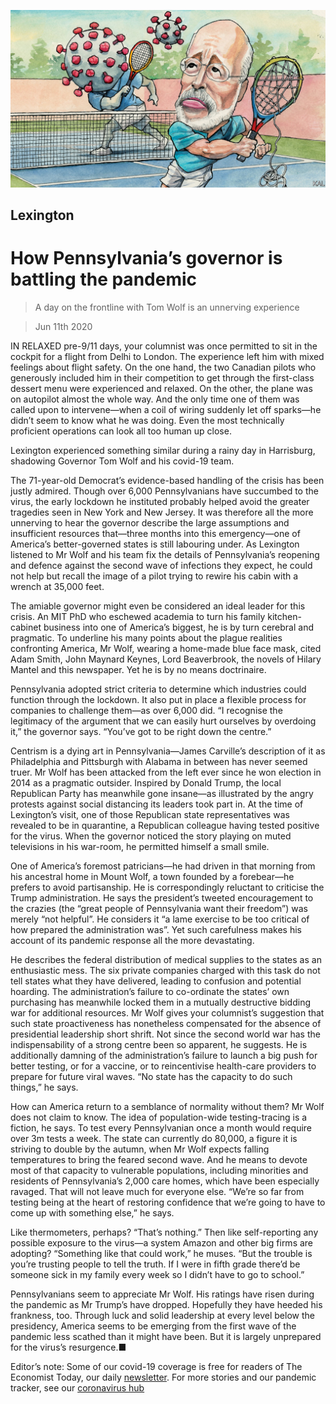 ![](./images/20200613_USD000_0.jpg)

## Lexington

# How Pennsylvania’s governor is battling the pandemic

> A day on the frontline with Tom Wolf is an unnerving experience

> Jun 11th 2020

IN RELAXED pre-9/11 days, your columnist was once permitted to sit in the cockpit for a flight from Delhi to London. The experience left him with mixed feelings about flight safety. On the one hand, the two Canadian pilots who generously included him in their competition to get through the first-class dessert menu were experienced and relaxed. On the other, the plane was on autopilot almost the whole way. And the only time one of them was called upon to intervene—when a coil of wiring suddenly let off sparks—he didn’t seem to know what he was doing. Even the most technically proficient operations can look all too human up close.

Lexington experienced something similar during a rainy day in Harrisburg, shadowing Governor Tom Wolf and his covid-19 team.

The 71-year-old Democrat’s evidence-based handling of the crisis has been justly admired. Though over 6,000 Pennsylvanians have succumbed to the virus, the early lockdown he instituted probably helped avoid the greater tragedies seen in New York and New Jersey. It was therefore all the more unnerving to hear the governor describe the large assumptions and insufficient resources that—three months into this emergency—one of America’s better-governed states is still labouring under. As Lexington listened to Mr Wolf and his team fix the details of Pennsylvania’s reopening and defence against the second wave of infections they expect, he could not help but recall the image of a pilot trying to rewire his cabin with a wrench at 35,000 feet.

The amiable governor might even be considered an ideal leader for this crisis. An MIT PhD who eschewed academia to turn his family kitchen-cabinet business into one of America’s biggest, he is by turn cerebral and pragmatic. To underline his many points about the plague realities confronting America, Mr Wolf, wearing a home-made blue face mask, cited Adam Smith, John Maynard Keynes, Lord Beaverbrook, the novels of Hilary Mantel and this newspaper. Yet he is by no means doctrinaire.

Pennsylvania adopted strict criteria to determine which industries could function through the lockdown. It also put in place a flexible process for companies to challenge them—as over 6,000 did. “I recognise the legitimacy of the argument that we can easily hurt ourselves by overdoing it,” the governor says. “You’ve got to be right down the centre.”

Centrism is a dying art in Pennsylvania—James Carville’s description of it as Philadelphia and Pittsburgh with Alabama in between has never seemed truer. Mr Wolf has been attacked from the left ever since he won election in 2014 as a pragmatic outsider. Inspired by Donald Trump, the local Republican Party has meanwhile gone insane—as illustrated by the angry protests against social distancing its leaders took part in. At the time of Lexington’s visit, one of those Republican state representatives was revealed to be in quarantine, a Republican colleague having tested positive for the virus. When the governor noticed the story playing on muted televisions in his war-room, he permitted himself a small smile.

One of America’s foremost patricians—he had driven in that morning from his ancestral home in Mount Wolf, a town founded by a forebear—he prefers to avoid partisanship. He is correspondingly reluctant to criticise the Trump administration. He says the president’s tweeted encouragement to the crazies (the “great people of Pennsylvania want their freedom”) was merely “not helpful”. He considers it “a lame exercise to be too critical of how prepared the administration was”. Yet such carefulness makes his account of its pandemic response all the more devastating.

He describes the federal distribution of medical supplies to the states as an enthusiastic mess. The six private companies charged with this task do not tell states what they have delivered, leading to confusion and potential hoarding. The administration’s failure to co-ordinate the states’ own purchasing has meanwhile locked them in a mutually destructive bidding war for additional resources. Mr Wolf gives your columnist’s suggestion that such state proactiveness has nonetheless compensated for the absence of presidential leadership short shrift. Not since the second world war has the indispensability of a strong centre been so apparent, he suggests. He is additionally damning of the administration’s failure to launch a big push for better testing, or for a vaccine, or to reincentivise health-care providers to prepare for future viral waves. “No state has the capacity to do such things,” he says.

How can America return to a semblance of normality without them? Mr Wolf does not claim to know. The idea of population-wide testing-tracing is a fiction, he says. To test every Pennsylvanian once a month would require over 3m tests a week. The state can currently do 80,000, a figure it is striving to double by the autumn, when Mr Wolf expects falling temperatures to bring the feared second wave. And he means to devote most of that capacity to vulnerable populations, including minorities and residents of Pennsylvania’s 2,000 care homes, which have been especially ravaged. That will not leave much for everyone else. “We’re so far from testing being at the heart of restoring confidence that we’re going to have to come up with something else,” he says.

Like thermometers, perhaps? “That’s nothing.” Then like self-reporting any possible exposure to the virus—a system Amazon and other big firms are adopting? “Something like that could work,” he muses. “But the trouble is you’re trusting people to tell the truth. If I were in fifth grade there’d be someone sick in my family every week so I didn’t have to go to school.”

Pennsylvanians seem to appreciate Mr Wolf. His ratings have risen during the pandemic as Mr Trump’s have dropped. Hopefully they have heeded his frankness, too. Through luck and solid leadership at every level below the presidency, America seems to be emerging from the first wave of the pandemic less scathed than it might have been. But it is largely unprepared for the virus’s resurgence.■

Editor’s note: Some of our covid-19 coverage is free for readers of The Economist Today, our daily [newsletter](https://www.economist.com/https://my.economist.com/user#newsletter). For more stories and our pandemic tracker, see our [coronavirus hub](https://www.economist.com//news/2020/03/11/the-economists-coverage-of-the-coronavirus)